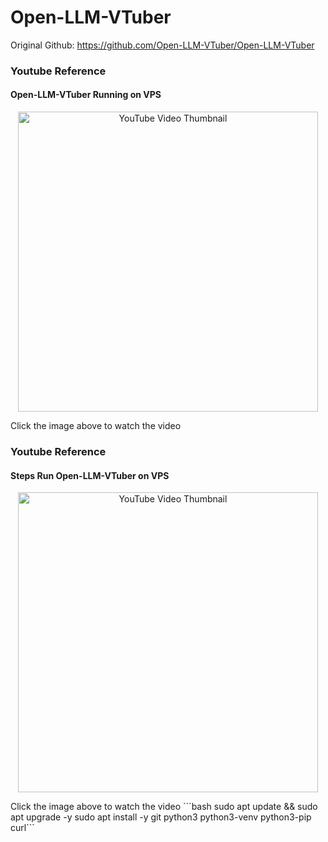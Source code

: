 # Open-LLM-VTuber
Original Github: https://github.com/Open-LLM-VTuber/Open-LLM-VTuber

### Youtube Reference
#### Open-LLM-VTuber Running on VPS
<p align="center">
  <a href="https://www.youtube.com/watch?v=JefGof3G-o8" target="_blank">
    <img src="https://img.youtube.com/vi/JefGof3G-o8/0.jpg" alt="YouTube Video Thumbnail" width="480" />
  </a>
</p>
Click the image above to watch the video

### Youtube Reference
#### Steps Run Open-LLM-VTuber on VPS
<p align="center">
  <a href="https://www.youtube.com/watch?v=JefGof3G-o8" target="_blank">
    <img src="https://img.youtube.com/vi/JefGof3G-o8/0.jpg" alt="YouTube Video Thumbnail" width="480" />
  </a>
</p>
Click the image above to watch the video
```bash
sudo apt update && sudo apt upgrade -y
sudo apt install -y git python3 python3-venv python3-pip curl```

